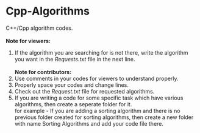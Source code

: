 # Cpp-Algorithms
C++/Cpp algorithm codes.<br/><br>
<b>Note for viewers:</b><br>
1. If the algorithm you are searching for is not there, write the algorithm you want in the <i>Requests.txt</i> file in the next line.<br/><br>
<b>Note for contributors:</b><br>
1. Use comments in your codes for viewers to understand properly.<br>
2. Properly space your codes and change lines.<br>
3. Check out the <i>Request.txt</i> file for requested algorithms.<br>
4. If you are writing a code for some specific task which have various algorithms, then create a seperate folder for it.<br>
for example - If you are adding a sorting algorithm and there is no previous folder created for sorting algorithms, then create a new folder with name Sorting Algorithms and add your code file there.<br>

